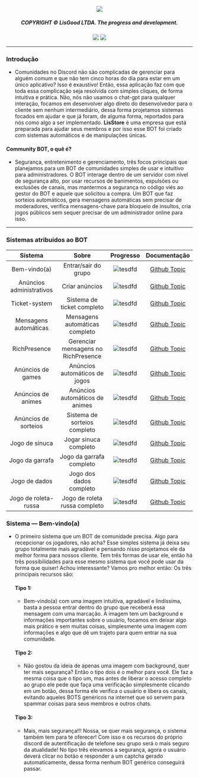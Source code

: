 <p align="center">
  <img src="https://media.discordapp.net/attachments/1077814640513384448/1238535598969589871/Sem_Titulo-1.png?ex=663fa3a9&is=663e5229&hm=e26e8615771302f5fc419cba1c5dd0f83b1cf18938336b6932e3bff5733a73ab&=&format=webp&quality=lossless&width=550&height=70"> 
</p><div align="center">
  <h5>COPYRIGHT © LisGood LTDA. The progress and development.</h4>
</div>

<div align="center">
  <img src="https://img.shields.io/badge/from%20/userLisG-black?logo=github&logoColor=Write">
  <img src="https://img.shields.io/badge/LisStore-black?logo=javascript&logoColor=Write">
</div>
<hr>

### Introdução
- Comunidades no Discord não são complicadas de gerenciar para alguém comum e que não tem cinco horas do dia para estar em um único aplicativo? Isso é exaustivo! Então, essa aplicação faz com que toda essa complicação seja resolvida com simples cliques, de forma intuitiva e prática. Não, nós não usamos o chat-gpt para qualquer interação, focamos em desenvolver algo direto do desenvolvedor para o cliente sem nenhum intermediário, dessa forma projetamos sistemas focados em ajudar e que já foram, de alguma forma, reportados para nós como algo a ser implementado. **LisStore** é uma empresa que está preparada para ajudar seus membros e por isso esse BOT foi criado com sistemas automáticos e de manipulações únicas. 

#### Community BOT, o quê é?
- Segurança, entretenimento e gerenciamento, três focos principais que planejamos para um BOT de comunidades simples de usar e intuitivo para administradores. O BOT interage dentro de um servidor com nível de segurança alto, por usar recursos de banimentos, expulsões ou exclusões de canais, mas mantermos a segurança no código viés ao gestor do BOT e aquele que solicitou a compra. Um BOT que faz sorteios automáticos, gera mensagens automáticas sem precisar de moderadores, verifica mensagens-chave para bloqueio de insultos, cria jogos públicos sem sequer precisar de um administrador online para isso.
<hr>

### Sistemas atribuidos ao BOT

|          Sistema                |                Sobre                      |                    Progresso                 |          Documentação          |
|           :---:                 |               :---:                       |                     :---:                    |             :---:              |
|        Bem-vindo(a)             |        Entrar/sair do grupo               |  ![tesdfd](https://geps.dev/progress/0)   |    [Github Topic](https://github.com/)|
|        Anúncios administrativos |        Criar anúncios                     |  ![tesdfd](https://geps.dev/progress/0)   |    [Github Topic](https://github.com/)|
|        Ticket-system            |        Sistema de ticket completo         |  ![tesdfd](https://geps.dev/progress/0)   |    [Github Topic](https://github.com/)|
|        Mensagens automáticas    |        Mensagens automáticas completo     |  ![tesdfd](https://geps.dev/progress/0)   |    [Github Topic](https://github.com/)|
|        RichPresence             |      Gerenciar mensagens no RichPresence  |  ![tesdfd](https://geps.dev/progress/0)   |    [Github Topic](https://github.com/)|
|        Anúncios de games        |        Anúncios automáticos de jogos      |  ![tesdfd](https://geps.dev/progress/0)   |    [Github Topic](https://github.com/)|
|        Anúncios de animes       |        Anúncios automáticos de animes     |  ![tesdfd](https://geps.dev/progress/0)   |    [Github Topic](https://github.com/)|
|        Anúncios de sorteios     |        Sistema de sorteios completo       |  ![tesdfd](https://geps.dev/progress/0)   |    [Github Topic](https://github.com/)|
|        Jogo de sinuca           |        Jogar sinuca completo              |  ![tesdfd](https://geps.dev/progress/0)   |    [Github Topic](https://github.com/)|
|        Jogo da garrafa          |        Jogo da garrafa completo           |  ![tesdfd](https://geps.dev/progress/0)   |    [Github Topic](https://github.com/)|
|        Jogo de dados            |        Jogo dos dados completo            |  ![tesdfd](https://geps.dev/progress/0)   |    [Github Topic](https://github.com/)|
|        Jogo de roleta-russa     |        Jogo de roleta russa completo      |  ![tesdfd](https://geps.dev/progress/0)   |    [Github Topic](https://github.com/)|

### Sistema — Bem-vindo(a)
- O primeiro sistema que um BOT de comunidade precisa. Algo para recepcionar os jogadores, não acha? Esse simples sistema já deixa seu grupo totalmente mais agradável e pensando nisso projetamos ele da melhor forma para nossos cliente. Tem três formas de usar ele, então há três possibilidades para esse mesmo sistema que você pode usar da forma que quiser! Achou interessante? Vamos pro melhor então: Os três principais recursos são:

  #### Tipo 1:
  - Bem-vindo(a) com uma imagem intuitiva, agradável e lindíssima, basta a pessoa entrar dentro do grupo que receberá essa mensagem com uma marcação. A imagem tem um background e informações importantes sobre o usuário, focamos em deixar algo mais prático e sem muitas coisas, simplesmente uma imagem com informações e algo que dê um trajeto para quem entrar na sua comunidade.
 
  #### Tipo 2:
  - Não gostou da ideia de apenas uma imagem com background, quer ter mais segurança? Então o tipo dois é o melhor para você. Ele faz a mesma coisa que o tipo um, mas antes de liberar o acesso completo ao grupo ele pede que faça uma verificação simplesmente clicando em um botão, dessa forma ele verifica o usuário e libera os canais, evitando aqueles BOTS genéricos na internet que só servem para spammar coisas para seus membros e outros chats.
 
  #### Tipo 3:
  - Mais, mais segurança!!! Nossa, se quer mais segurança, o sistema também tem para te oferecer! Com isso e os recursos do próprio discord de autentificação de telefone seu grupo será o mais seguro da atualidade! No tipo três elevamos a segurança, agora o usuário deverá clicar no botão e responder a um captcha gerado automaticamente, dessa forma nenhum BOT genérico conseguirá passar.
